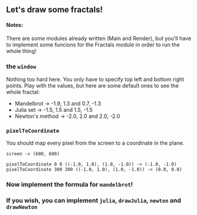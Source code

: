 ## Let's draw some fractals!

#### Notes:

There are some modules already written (Main and Render),
but you'll have to implement some funcions for the Fractals module in
order to run the whole thing!

### the `window`

Nothing too hard here.
You only have to specify top left and bottom right points.
Play with the values, but here are some default ones to see the whole fractal:
* Mandelbrot      -> -1.9, 1.3 and 0.7, -1.3
* Julia set       -> -1.5, 1.5 and 1.5, -1.5
* Newton's method -> -2.0, 2.0 and 2.0, -2.0

### `pixelToCoordinate`

You should map every pixel from the screen to a coordinate in the plane.

```
screen -> (600, 600)

pixelToCoordinate 0 0 ((-1.0, 1.0), (1.0, -1.0)) -> (-1.0, -1.0)
pixelToCoordinate 300 300 ((-1.0, 1.0), (1.0, -1.0)) -> (0.0, 0.0)
```

### Now implement the formula for `mandelbrot`!

### If you wish, you can implement `julia`, `drawJulia`, `newton` and `drawNewton`
